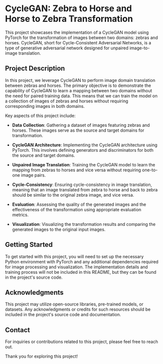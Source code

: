 # CycleGAN: Zebra to Horse and Horse to Zebra Transformation

This project showcases the implementation of a CycleGAN model using PyTorch for the transformation of images between two domains: zebras and horses. CycleGAN, short for Cycle-Consistent Adversarial Networks, is a type of generative adversarial network designed for unpaired image-to-image translation.

## Project Description

In this project, we leverage CycleGAN to perform image domain translation between zebras and horses. The primary objective is to demonstrate the capability of CycleGAN to learn a mapping between two domains without the need for paired training data. This means that we can train the model on a collection of images of zebras and horses without requiring corresponding images in both domains.

Key aspects of this project include:

- **Data Collection**: Gathering a dataset of images featuring zebras and horses. These images serve as the source and target domains for transformation.

- **CycleGAN Architecture**: Implementing the CycleGAN architecture using PyTorch. This involves defining generators and discriminators for both the source and target domains.

- **Unpaired Image Translation**: Training the CycleGAN model to learn the mapping from zebras to horses and vice versa without requiring one-to-one image pairs.

- **Cycle-Consistency**: Ensuring cycle-consistency in image translation, meaning that an image translated from zebra to horse and back to zebra should be similar to the original zebra image, and vice versa.

- **Evaluation**: Assessing the quality of the generated images and the effectiveness of the transformation using appropriate evaluation metrics.

- **Visualization**: Visualizing the transformation results and comparing the generated images to the original input images.

## Getting Started

To get started with this project, you will need to set up the necessary Python environment with PyTorch and any additional dependencies required for image processing and visualization. The implementation details and training process will not be included in this README, but they can be found in the project's source code.

## Acknowledgments

This project may utilize open-source libraries, pre-trained models, or datasets. Any acknowledgments or credits for such resources should be included in the project's source code and documentation.


## Contact

For inquiries or contributions related to this project, please feel free to reach out.

Thank you for exploring this project!
